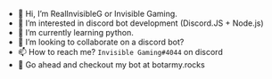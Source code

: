 - 👋 Hi, I’m RealInvisibleG or Invisible Gaming.
- 👀 I’m interested in discord bot development (Discord.JS + Node.js)
- 🌱 I’m currently learning python.
- 💞️ I’m looking to collaborate on a discord bot?
- 📫 How to reach me? `Invisible Gaming#4044` on discord
- 📢 Go ahead and checkout my bot at botarmy.rocks


